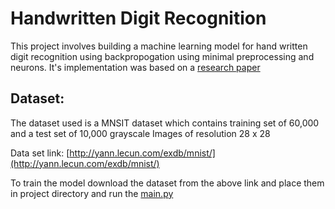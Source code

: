 # Handwritten Digit Recognition

This project involves building a machine learning model for hand written digit recognition using backpropogation using
 minimal preprocessing and neurons. It's implementation was based on a [research paper](http://yann.lecun.com/exdb/publis/pdf/lecun-90c.pdf)
 
 
 ## Dataset:
   The dataset used is a MNSIT dataset which contains training set of 60,000 and a test set of 10,000 grayscale
   Images of resolution 28 x 28
   
   Data set link: [http://yann.lecun.com/exdb/mnist/](http://yann.lecun.com/exdb/mnist/)
   
   To train the model download the dataset from the above link and place them in project directory and run the [main.py]()
   
   
   
